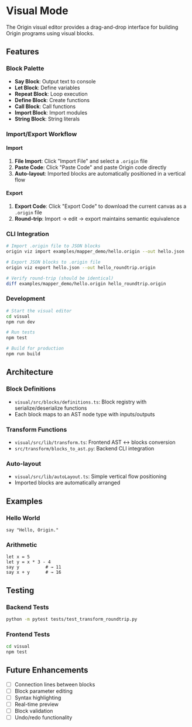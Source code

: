 # Visual Mode

The Origin visual editor provides a drag-and-drop interface for building Origin programs using visual blocks.

## Features

### Block Palette
- **Say Block**: Output text to console
- **Let Block**: Define variables
- **Repeat Block**: Loop execution
- **Define Block**: Create functions
- **Call Block**: Call functions
- **Import Block**: Import modules
- **String Block**: String literals

### Import/Export Workflow

#### Import
1. **File Import**: Click "Import File" and select a `.origin` file
2. **Paste Code**: Click "Paste Code" and paste Origin code directly
3. **Auto-layout**: Imported blocks are automatically positioned in a vertical flow

#### Export
1. **Export Code**: Click "Export Code" to download the current canvas as a `.origin` file
2. **Round-trip**: Import → edit → export maintains semantic equivalence

### CLI Integration

```bash
# Import .origin file to JSON blocks
origin viz import examples/mapper_demo/hello.origin --out hello.json

# Export JSON blocks to .origin file
origin viz export hello.json --out hello_roundtrip.origin

# Verify round-trip (should be identical)
diff examples/mapper_demo/hello.origin hello_roundtrip.origin
```

### Development

```bash
# Start the visual editor
cd visual
npm run dev

# Run tests
npm test

# Build for production
npm run build
```

## Architecture

### Block Definitions
- `visual/src/blocks/definitions.ts`: Block registry with serialize/deserialize functions
- Each block maps to an AST node type with inputs/outputs

### Transform Functions
- `visual/src/lib/transform.ts`: Frontend AST ↔ blocks conversion
- `src/transform/blocks_to_ast.py`: Backend CLI integration

### Auto-layout
- `visual/src/lib/autoLayout.ts`: Simple vertical flow positioning
- Imported blocks are automatically arranged

## Examples

### Hello World
```origin
say "Hello, Origin."
```

### Arithmetic
```origin
let x = 5
let y = x * 3 - 4
say y          # → 11
say x + y      # → 16
```

## Testing

### Backend Tests
```bash
python -m pytest tests/test_transform_roundtrip.py
```

### Frontend Tests
```bash
cd visual
npm test
```

## Future Enhancements

- [ ] Connection lines between blocks
- [ ] Block parameter editing
- [ ] Syntax highlighting
- [ ] Real-time preview
- [ ] Block validation
- [ ] Undo/redo functionality 